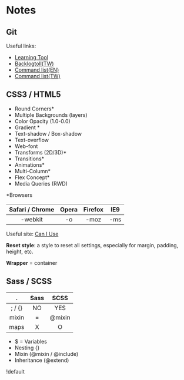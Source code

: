 
# Notes

## Git

Useful links:

* [Learning Tool](http://pcottle.github.io/learnGitBranching/)
* [Backlogtoll(TW)](http://backlogtool.com/git-guide/tw/)
* [Command list(EN)](https://confluence.atlassian.com/stash/basic-git-commands-278071958.html)
* [Command list(TW)](http://shyuanliang.blogspot.tw/2010/12/git-command-list.html)

## CSS3 / HTML5

* Round Corners*
* Multiple Backgrounds (layers)
* Color Opacity (1.0-0.0)
* Gradient *
* Text-shadow / Box-shadow
* Text-overflow
* Web-font
* Transforms (2D/3D)*
* Transitions*
* Animations*
* Multi-Column*
* Flex Concept*
* Media Queries (RWD)

*Browsers

| Safari / Chrome | Opera | Firefox | IE9 |
|:---:|:---:|:---:|:---:|
| -webkit | -o | -moz | -ms |

Useful site: [Can I Use](http://caniuse.com/)

**Reset style**: a style to reset all settings, especially for margin, padding, height, etc.

**Wrapper** = container

## Sass / SCSS

| . | Sass | SCSS |
|:---:|:---:|:---:|
| ; / {} | NO | YES |
|mixin|=|@mixin|
|maps|X|O|

* $ = Variables
* Nesting {}
* Mixin (@mixin / @include)
* Inheritance (@extend)

!default

